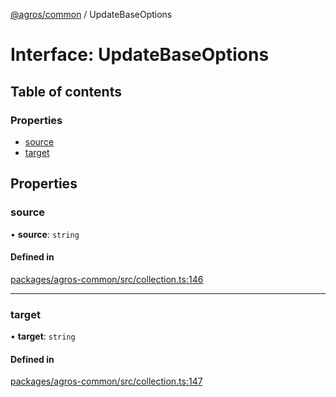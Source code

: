 [@agros/common](../index.md) / UpdateBaseOptions

# Interface: UpdateBaseOptions

## Table of contents

### Properties

- [source](UpdateBaseOptions.md#source)
- [target](UpdateBaseOptions.md#target)

## Properties

### <a id="source" name="source"></a> source

• **source**: `string`

#### Defined in

[packages/agros-common/src/collection.ts:146](https://github.com/agrosjs/agros/blob/f31aa82/packages/agros-common/src/collection.ts#L146)

___

### <a id="target" name="target"></a> target

• **target**: `string`

#### Defined in

[packages/agros-common/src/collection.ts:147](https://github.com/agrosjs/agros/blob/f31aa82/packages/agros-common/src/collection.ts#L147)
